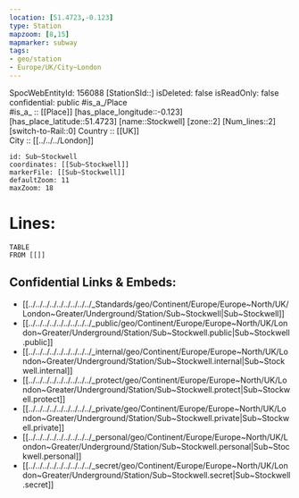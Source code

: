 ```yaml
---
location: [51.4723,-0.123] 
type: Station 
mapzoom: [8,15] 
mapmarker: subway 
tags:
- geo/station
- Europe/UK/City~London
---
```

SpocWebEntityId: 156088
[StationSId::] 
isDeleted: false
isReadOnly: false
confidential: public
#is_a_/Place  
#is_a_ :: [[Place]] 
[has_place_longitude::-0.123] 
[has_place_latitude::51.4723] 
[name::Stockwell] 
[zone::2] 
[Num_lines::2] 
[switch-to-Rail::0] 
Country :: [[UK]]  
City :: [[../../../London]]  


```leaflet
id: Sub~Stockwell
coordinates: [[Sub~Stockwell]] 
markerFile: [[Sub~Stockwell]] 
defaultZoom: 11 
maxZoom: 18
```


# Lines: 
```dataview
TABLE 
FROM [[]] 
```

## Confidential Links & Embeds: 
- [[../../../../../../../../../_Standards/geo/Continent/Europe/Europe~North/UK/London~Greater/Underground/Station/Sub~Stockwell|Sub~Stockwell]] 
- [[../../../../../../../../../_public/geo/Continent/Europe/Europe~North/UK/London~Greater/Underground/Station/Sub~Stockwell.public|Sub~Stockwell.public]] 
- [[../../../../../../../../../_internal/geo/Continent/Europe/Europe~North/UK/London~Greater/Underground/Station/Sub~Stockwell.internal|Sub~Stockwell.internal]] 
- [[../../../../../../../../../_protect/geo/Continent/Europe/Europe~North/UK/London~Greater/Underground/Station/Sub~Stockwell.protect|Sub~Stockwell.protect]] 
- [[../../../../../../../../../_private/geo/Continent/Europe/Europe~North/UK/London~Greater/Underground/Station/Sub~Stockwell.private|Sub~Stockwell.private]] 
- [[../../../../../../../../../_personal/geo/Continent/Europe/Europe~North/UK/London~Greater/Underground/Station/Sub~Stockwell.personal|Sub~Stockwell.personal]] 
- [[../../../../../../../../../_secret/geo/Continent/Europe/Europe~North/UK/London~Greater/Underground/Station/Sub~Stockwell.secret|Sub~Stockwell.secret]] 
